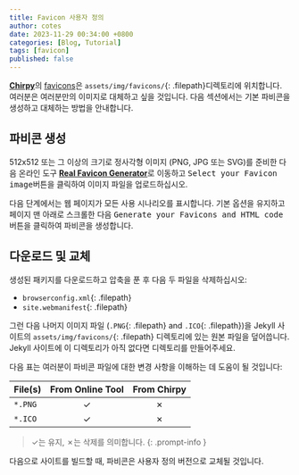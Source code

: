 ```yaml
---
title: Favicon 사용자 정의
author: cotes
date: 2023-11-29 00:34:00 +0800
categories: [Blog, Tutorial]
tags: [favicon]
published: false
---
```


[**Chirpy**](https://github.com/cotes2020/jekyll-theme-chirpy/)의 [favicons](https://www.favicon-generator.org/about/)은 `assets/img/favicons/`{: .filepath}디렉토리에 위치합니다. 여러분은 여러분만의 이미지로 대체하고 싶을 것입니다. 다음 섹션에서는 기본 파비콘을 생성하고 대체하는 방법을 안내합니다.

## 파비콘 생성

512x512 또는 그 이상의 크기로 정사각형 이미지 (PNG, JPG 또는 SVG)를 준비한 다음 온라인 도구 [**Real Favicon Generator**](https://realfavicongenerator.net/)로 이동하고 <kbd>Select your Favicon image</kbd>버튼을 클릭하여 이미지 파일을 업로드하십시오.

다음 단계에서는 웹 페이지가 모든 사용 시나리오를 표시합니다. 기본 옵션을 유지하고 페이지 맨 아래로 스크롤한 다음 <kbd>Generate your Favicons and HTML code</kbd> 버튼을 클릭하여 파비콘을 생성합니다.

## 다운로드 및 교체

생성된 패키지를 다운로드하고 압축을 푼 후 다음 두 파일을 삭제하십시오:

- `browserconfig.xml`{: .filepath}
- `site.webmanifest`{: .filepath}

그런 다음 나머지 이미지 파일 (`.PNG`{: .filepath} and `.ICO`{: .filepath})을 Jekyll 사이트의 `assets/img/favicons/`{: .filepath} 디렉토리에 있는 원본 파일을 덮어씁니다. Jekyll 사이트에 이 디렉토리가 아직 없다면 디렉토리를 만들어주세요.

다음 표는 여러분이 파비콘 파일에 대한 변경 사항을 이해하는 데 도움이 될 것입니다:

| File(s)             | From Online Tool                  | From Chirpy |
|---------------------|:---------------------------------:|:-----------:|
| `*.PNG`             | ✓                                 | ✗           |
| `*.ICO`             | ✓                                 | ✗           |

>  ✓는 유지, ✗는 삭제를 의미합니다.
{: .prompt-info }

다음으로 사이트를 빌드할 때, 파비콘은 사용자 정의 버전으로 교체될 것입니다.